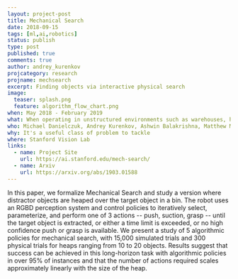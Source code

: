 ```yaml
---
layout: project-post
title: Mechanical Search
date: 2018-09-15
tags: [ml,ai,robotics]
status: publish
type: post
published: true
comments: true
author: andrey_kurenkov
projcategory: research
projname: mechsearch
excerpt: Finding objects via interactive physical search
image:
  teaser: splash.png
  feature: algorithm_flow_chart.png
when: May 2018 - February 2019
what: When operating in unstructured environments such as warehouses, homes, and retail centers, robots are frequently required to interactively search for and retrieve specific objects from cluttered bins, shelves, or tables. Mechanical Search describes the class of tasks where the goal is to locate and extract a known target object. 
who: Michael Danielczuk, Andrey Kurenkov, Ashwin Balakrishna, Matthew Matl, David Wang, Roberto Martin-Martin, Animesh Garg, Silvio Savarese, Ken Goldberg
why: It's a useful class of problem to tackle
where: Stanford Vision Lab
links:
  - name: Project Site
    url: https://ai.stanford.edu/mech-search/
  - name: Arxiv
    url: https://arxiv.org/abs/1903.01588
---
```

In this paper, we formalize Mechanical Search and study a version where distractor objects are heaped over the target object in a bin. The robot uses an RGBD perception system and control policies to iteratively select, parameterize, and perform one of 3 actions -- push, suction, grasp -- until the target object is extracted, or either a time limit is exceeded, or no high confidence push or grasp is available. We present a study of 5 algorithmic policies for mechanical search, with 15,000 simulated trials and 300 physical trials for heaps ranging from 10 to 20 objects. Results suggest that success can be achieved in this long-horizon task with algorithmic policies in over 95% of instances and that the number of actions required scales approximately linearly with the size of the heap.
